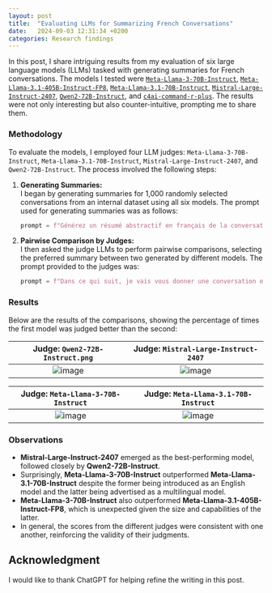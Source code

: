 ```yaml
---
layout: post
title:  "Evaluating LLMs for Summarizing French Conversations"
date:   2024-09-03 12:31:34 +0200
categories: Research findings
---
```



In this post, I share intriguing results from my evaluation of six large language models (LLMs) tasked with generating summaries for French conversations. The models I tested were [`Meta-Llama-3-70B-Instruct`](https://huggingface.co/meta-llama/Meta-Llama-3.1-70B-Instruct), [`Meta-Llama-3.1-405B-Instruct-FP8`](https://huggingface.co/meta-llama/Meta-Llama-3.1-405B-Instruct-FP8), [`Meta-Llama-3.1-70B-Instruct`](https://huggingface.co/meta-llama/Meta-Llama-3.1-70B-Instruct), [`Mistral-Large-Instruct-2407`](https://huggingface.co/mistralai/Mistral-Large-Instruct-2407), [`Qwen2-72B-Instruct`](https://huggingface.co/Qwen/Qwen2-72B-Instruct), and [`c4ai-command-r-plus`](https://huggingface.co/CohereForAI/c4ai-command-r-plus). The results were not only interesting but also counter-intuitive, prompting me to share them.

### Methodology

To evaluate the models, I employed four LLM judges: `Meta-Llama-3-70B-Instruct`, `Meta-Llama-3.1-70B-Instruct`, `Mistral-Large-Instruct-2407`, and `Qwen2-72B-Instruct`. The process involved the following steps:

1. **Generating Summaries:**  
   I began by generating summaries for 1,000 randomly selected conversations from an internal dataset using all six models. The prompt used for generating summaries was as follows:

    ```python
    prompt = f"Générez un résumé abstractif en français de la conversation suivante : {conversation}. Le résumé doit comporter environ {int(len(conversation.split()) * 0.2)} mots. Ne générez que le résumé, sans ajouter de texte supplémentaire comme 'Voici le résumé de la conversation'."
    ```

2. **Pairwise Comparison by Judges:**  
   I then asked the judge LLMs to perform pairwise comparisons, selecting the preferred summary between two generated by different models. The prompt provided to the judges was:

    ```python
    prompt = f"Dans ce qui suit, je vais vous donner une conversation et deux résumés A et B générés par deux modèles différents. Veuillez lire les deux résumés et choisir le meilleur résumé. La conversation est la suivante: {conversation}. Les deux résumés sont les suivants: Résumé A: {summary1} Résumé B: {summary2}. Veuillez choisir le meilleur résumé. Pour choisir, dites simplement 'A' ou 'B'."
    ```

### Results

Below are the results of the comparisons, showing the percentage of times the first model was judged better than the second:


Judge: `Qwen2-72B-Instruct.png`            |  Judge: `Mistral-Large-Instruct-2407`
:-------------------------:|:-------------------------:
![image](/assets/images/2024-09-03-evaluating-llm-fr-summarization/Qwen2-72B-Instruct.png)| ![image](/assets/images/2024-09-03-evaluating-llm-fr-summarization/Mistral-Large-Instruct-2407.png)

Judge: `Meta-Llama-3-70B-Instruct`            |  Judge: `Meta-Llama-3.1-70B-Instruct`
:-------------------------:|:-------------------------:
![image](/assets/images/2024-09-03-evaluating-llm-fr-summarization/judge-Meta-Llama-3-70B-Instruct.png)| ![image](/assets/images/2024-09-03-evaluating-llm-fr-summarization/judge-Meta-Llama-3.1-70B-Instruct.png)

### Observations

- **Mistral-Large-Instruct-2407** emerged as the best-performing model, followed closely by **Qwen2-72B-Instruct**.
- Surprisingly, **Meta-Llama-3-70B-Instruct** outperformed **Meta-Llama-3.1-70B-Instruct** despite the former being introduced as an English model and the latter being advertised as a multilingual model.
- **Meta-Llama-3-70B-Instruct** also outperformed **Meta-Llama-3.1-405B-Instruct-FP8**, which is unexpected given the size and capabilities of the latter.
- In general, the scores from the different judges were consistent with one another, reinforcing the validity of their judgments.

## Acknowledgment

I would like to thank ChatGPT for helping refine the writing in this post.
